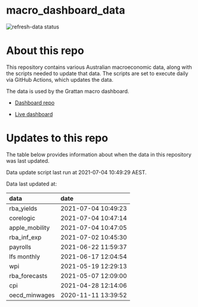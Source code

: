 
<!-- README.md is generated from README.Rmd. Please edit that file -->

# macro\_dashboard\_data

<!-- badges: start -->

![refresh-data
status](https://github.com/grattan/macro_dashboard_data/workflows/refresh-data/badge.svg)

<!-- badges: end -->

# About this repo

This repository contains various Australian macroeconomic data, along
with the scripts needed to update that data. The scripts are set to
execute daily via GitHub Actions, which updates the data.

The data is used by the Grattan macro dashboard.

  - [Dashboard repo](https://github.com/grattan/macrodashboard)

  - [Live dashboard](https://mattcowgill.shinyapps.io/macrodashboard/)

# Updates to this repo

The table below provides information about when the data in this
repository was last updated.

Data update script last run at 2021-07-04 10:49:29 AEST.

Data last updated at:

| data            | date                |
| :-------------- | :------------------ |
| rba\_yields     | 2021-07-04 10:49:23 |
| corelogic       | 2021-07-04 10:47:14 |
| apple\_mobility | 2021-07-04 10:47:05 |
| rba\_inf\_exp   | 2021-07-02 10:45:30 |
| payrolls        | 2021-06-22 11:59:37 |
| lfs monthly     | 2021-06-17 12:04:54 |
| wpi             | 2021-05-19 12:29:13 |
| rba\_forecasts  | 2021-05-07 12:09:00 |
| cpi             | 2021-04-28 12:14:06 |
| oecd\_minwages  | 2020-11-11 13:39:52 |
